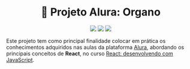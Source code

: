 <h1 align="center">📘 Projeto Alura: Organo</h1>

<p align="center">
  <img src="https://img.shields.io/badge/Feito%20com-React-violet?style=flat" />
  <img src="https://img.shields.io/badge/Status-Em%20Desenvolvimento-blueviolet" />
  <img src="https://img.shields.io/badge/Estudo-Alura-blue" />
</p>

Este projeto tem como principal finalidade colocar em prática os conhecimentos adquiridos nas aulas da plataforma [Alura](https://www.alura.com.br), abordando os principais conceitos de **React**, no curso [React: desenvolvendo com JavaScript](https://cursos.alura.com.br/course/react-desenvolvendo-javascript). 
